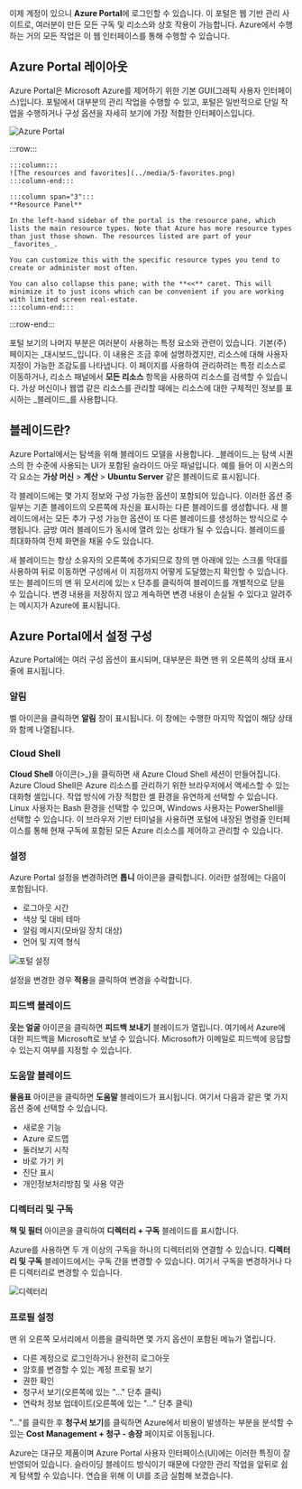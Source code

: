 이제 계정이 있으니 **Azure Portal**에 로그인할 수 있습니다. 이 포털은 웹 기반 관리 사이트로, 여러분이 만든 모든 구독 및 리소스와 상호 작용이 가능합니다. Azure에서 수행하는 거의 모든 작업은 이 웹 인터페이스를 통해 수행할 수 있습니다.

## <a name="azure-portal-layout"></a>Azure Portal 레이아웃

Azure Portal은 Microsoft Azure를 제어하기 위한 기본 GUI(그래픽 사용자 인터페이스)입니다. 포털에서 대부분의 관리 작업을 수행할 수 있고, 포털은 일반적으로 단일 작업을 수행하거나 구성 옵션을 자세히 보기에 가장 적합한 인터페이스입니다.

![Azure Portal](../media/5-portal.png)

:::row:::

    :::column:::
    ![The resources and favorites](../media/5-favorites.png)
    :::column-end:::

    :::column span="3":::
    **Resource Panel**
    
    In the left-hand sidebar of the portal is the resource pane, which lists the main resource types. Note that Azure has more resource types than just those shown. The resources listed are part of your _favorites_. 

    You can customize this with the specific resource types you tend to create or administer most often. 

    You can also collapse this pane; with the **<<** caret. This will minimize it to just icons which can be convenient if you are working with limited screen real-estate.
    :::column-end:::

:::row-end:::

포털 보기의 나머지 부분은 여러분이 사용하는 특정 요소와 관련이 있습니다. 기본(주) 페이지는 _대시보드_입니다. 이 내용은 조금 후에 설명하겠지만, 리소스에 대해 사용자 지정이 가능한 조감도를 나타냅니다. 이 페이지를 사용하여 관리하려는 특정 리소스로 이동하거나, 리소스 패널에서 **모든 리소스** 항목을 사용하여 리소스를 검색할 수 있습니다. 가상 머신이나 웹앱 같은 리소스를 관리할 때에는 리소스에 대한 구체적인 정보를 표시하는 _블레이드_를 사용합니다.

## <a name="what-is-a-blade"></a>블레이드란?

Azure Portal에서는 탐색을 위해 블레이드 모델을 사용합니다. _블레이드_는 탐색 시퀀스의 한 수준에 사용되는 UI가 포함된 슬라이드 아웃 패널입니다. 예를 들어 이 시퀀스의 각 요소는 **가상 머신** > **계산** > **Ubuntu Server** 같은 블레이드로 표시됩니다.

각 블레이드에는 몇 가지 정보와 구성 가능한 옵션이 포함되어 있습니다. 이러한 옵션 중 일부는 기존 블레이드의 오른쪽에 자신을 표시하는 다른 블레이드를 생성합니다. 새 블레이드에서는 모든 추가 구성 가능한 옵션이 또 다른 블레이드를 생성하는 방식으로 수행됩니다. 금방 여러 블레이드가 동시에 열려 있는 상태가 될 수 있습니다. 블레이드를 최대화하여 전체 화면을 채울 수도 있습니다.

새 블레이드는 항상 소유자의 오른쪽에 추가되므로 창의 맨 아래에 있는 스크롤 막대를 사용하여 뒤로 이동하면 구성에서 이 지점까지 어떻게 도달했는지 확인할 수 있습니다. 또는 블레이드의 맨 위 모서리에 있는 `X` 단추를 클릭하여 블레이드를 개별적으로 닫을 수 있습니다. 변경 내용을 저장하지 않고 계속하면 변경 내용이 손실될 수 있다고 알려주는 메시지가 Azure에 표시됩니다.

## <a name="configuring-settings-in-the-azure-portal"></a>Azure Portal에서 설정 구성

Azure Portal에는 여러 구성 옵션이 표시되며, 대부분은 화면 맨 위 오른쪽의 상태 표시줄에 표시됩니다.

### <a name="notifications"></a>알림

벨 아이콘을 클릭하면 **알림** 창이 표시됩니다. 이 창에는 수행한 마지막 작업이 해당 상태와 함께 나열됩니다.

### <a name="cloud-shell"></a>Cloud Shell

**Cloud Shell** 아이콘(>_)을 클릭하면 새 Azure Cloud Shell 세션이 만들어집니다. Azure Cloud Shell은 Azure 리소스를 관리하기 위한 브라우저에서 액세스할 수 있는 대화형 셸입니다. 작업 방식에 가장 적합한 셸 환경을 유연하게 선택할 수 있습니다. Linux 사용자는 Bash 환경을 선택할 수 있으며, Windows 사용자는 PowerShell을 선택할 수 있습니다. 이 브라우저 기반 터미널을 사용하면 포털에 내장된 명령줄 인터페이스를 통해 현재 구독에 포함된 모든 Azure 리소스를 제어하고 관리할 수 있습니다.

### <a name="settings"></a>설정

Azure Portal 설정을 변경하려면 **톱니** 아이콘을 클릭합니다. 이러한 설정에는 다음이 포함됩니다.

- 로그아웃 시간
- 색상 및 대비 테마
- 알림 메시지(모바일 장치 대상)
- 언어 및 지역 형식

![포털 설정](../media/5-settings-blade.png)

설정을 변경한 경우 **적용**을 클릭하여 변경을 수락합니다.

### <a name="feedback-blade"></a>피드백 블레이드

**웃는 얼굴** 아이콘을 클릭하면 **피드백 보내기** 블레이드가 열립니다. 여기에서 Azure에 대한 피드백을 Microsoft로 보낼 수 있습니다. Microsoft가 이메일로 피드백에 응답할 수 있는지 여부를 지정할 수 있습니다.

### <a name="help-blade"></a>도움말 블레이드

**물음표** 아이콘을 클릭하면 **도움말** 블레이드가 표시됩니다. 여기서 다음과 같은 몇 가지 옵션 중에 선택할 수 있습니다.

- 새로운 기능
- Azure 로드맵
- 둘러보기 시작
- 바로 가기 키
- 진단 표시
- 개인정보처리방침 및 사용 약관

### <a name="directory-and-subscription"></a>디렉터리 및 구독

**책 및 필터** 아이콘을 클릭하여 **디렉터리 + 구독** 블레이드를 표시합니다.

Azure를 사용하면 두 개 이상의 구독을 하나의 디렉터리와 연결할 수 있습니다. **디렉터리 및 구독** 블레이드에서는 구독 간을 변경할 수 있습니다. 여기서 구독을 변경하거나 다른 디렉터리로 변경할 수 있습니다.

![디렉터리](../media/5-directory-blade.png)

### <a name="profile-settings"></a>프로필 설정

맨 위 오른쪽 모서리에서 이름을 클릭하면 몇 가지 옵션이 포함된 메뉴가 열립니다.

- 다른 계정으로 로그인하거나 완전히 로그아웃
- 암호를 변경할 수 있는 계정 프로필 보기
- 권한 확인
- 청구서 보기(오른쪽에 있는 "..." 단추 클릭)
- 연락처 정보 업데이트(오른쪽에 있는 "..." 단추 클릭)

"..."를 클릭한 후 **청구서 보기**를 클릭하면 Azure에서 비용이 발생하는 부분을 분석할 수 있는 **Cost Management + 청구 - 송장** 페이지로 이동됩니다.

Azure는 대규모 제품이며 Azure Portal 사용자 인터페이스(UI)에는 이러한 특징이 잘 반영되어 있습니다. 슬라이딩 블레이드 방식이기 때문에 다양한 관리 작업을 앞뒤로 쉽게 탐색할 수 있습니다. 연습을 위해 이 UI를 조금 실험해 보겠습니다.